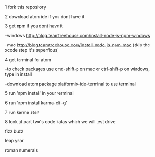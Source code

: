 1 fork this repository

2 download atom ide if you dont have it

3 get npm if you dont have it

  -windows http://blog.teamtreehouse.com/install-node-js-npm-windows

  -mac http://blog.teamtreehouse.com/install-node-js-npm-mac (skip the xcode step it's superflous)

4 get terminal for atom

  -to check packages use cmd-shift-p on mac or ctrl-shift-p on windows, type in install

  -download atom package platformio-ide-terminal to use terminal

5 run 'npm install' in your terminal

6 run 'npm install karma-cli -g'

7 run karma start

8 look at part two's code katas which we will test drive

fizz buzz

leap year

roman numerals
